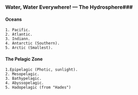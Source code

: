### Water, Water Everywhere! — The Hydrosphere###

#### Oceans ####
    1. Pacific.
    2. Atlantic.
    3. Indiann.
    4. Antarctic (Southern).
    5. Arctic (Smallest).

#### The Pelagic Zone ####
    1.Epipelagic (Photic, sunlight).
    2. Mesopelagic.
    3. Bathypelagic.
    4. Abyssopelagic.
    5. Hadopelagic (from "Hades")

#### ####

